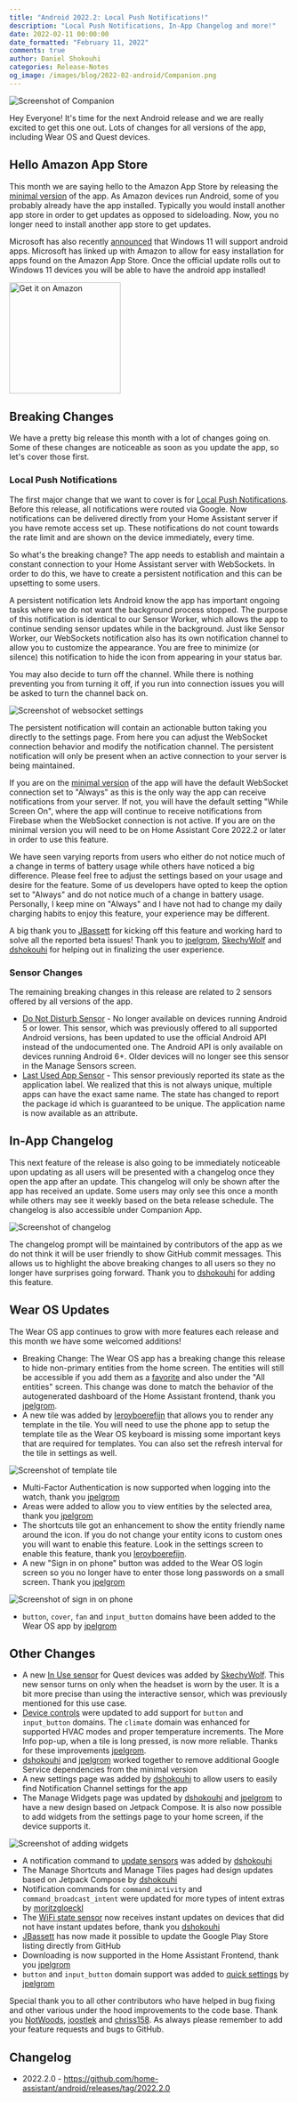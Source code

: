 ```yaml
---
title: "Android 2022.2: Local Push Notifications!"
description: "Local Push Notifications, In-App Changelog and more!"
date: 2022-02-11 00:00:00
date_formatted: "February 11, 2022"
comments: true
author: Daniel Shokouhi
categories: Release-Notes
og_image: /images/blog/2022-02-android/Companion.png
---
```



![Screenshot of Companion](/images/blog/2022-02-android/Companion.png)

Hey Everyone! It's time for the next Android release and we are really excited to get this one out. Lots of changes for all versions of the app, including Wear OS and Quest devices.

## Hello Amazon App Store

This month we are saying hello to the Amazon App Store by releasing the [minimal version] of the app. As Amazon devices run Android, some of you probably already have the app installed. Typically you would install another app store in order to get updates as opposed to sideloading. Now, you no longer need to install another app store to get updates.

Microsoft has also recently [announced] that Windows 11 will support android apps. Microsoft has linked up with Amazon to allow for easy installation for apps found on the Amazon App Store. Once the official update rolls out to Windows 11 devices you will be able to have the android app installed!

<a href="https://amazon.com" style="display:inline-block"><img width="200" class="download-badge" alt="Get it on Amazon" src="https://images-na.ssl-images-amazon.com/images/G/01/mobile-apps/devportal2/res/images/amazon-appstore-badge-english-white.png" style='box-shadow:none;border:0'></a>

## Breaking Changes

We have a pretty big release this month with a lot of changes going on. Some of these changes are noticeable as soon as you update the app, so let's cover those first.

### Local Push Notifications

The first major change that we want to cover is for [Local Push Notifications]. Before this release, all notifications were routed via Google. Now notifications can be delivered directly from your Home Assistant server if you have remote access set up. These notifications do not count towards the rate limit and are shown on the device immediately, every time.

So what's the breaking change? The app needs to establish and maintain a constant connection to your Home Assistant server with WebSockets. In order to do this, we have to create a persistent notification and this can be upsetting to some users.

A persistent notification lets Android know the app has important ongoing tasks where we do not want the background process stopped. The purpose of this notification is identical to our Sensor Worker, which allows the app to continue sending sensor updates while in the background. Just like Sensor Worker, our WebSockets notification also has its own notification channel to allow you to customize the appearance. You are free to minimize (or silence) this notification to hide the icon from appearing in your status bar.

You may also decide to turn off the channel. While there is nothing preventing you from turning it off, if you run into connection issues you will be asked to turn the channel back on.

![Screenshot of websocket settings](/images/blog/2022-02-android/websocket_setting.png)

The persistent notification will contain an actionable button taking you directly to the settings page. From here you can adjust the WebSocket connection behavior and modify the notification channel. The persistent notification will only be present when an active connection to your server is being maintained.

If you are on the [minimal version] of the app will have the default WebSocket connection set to "Always" as this is the only way the app can receive notifications from your server. If not, you will have the default setting "While Screen On", where the app will continue to receive notifications from Firebase when the WebSocket connection is not active. If you are on the minimal version you will need to be on Home Assistant Core 2022.2 or later in order to use this feature.

We have seen varying reports from users who either do not notice much of a change in terms of battery usage while others have noticed a big difference. Please feel free to adjust the settings based on your usage and desire for the feature. Some of us developers have opted to keep the option set to "Always" and do not notice much of a change in battery usage. Personally, I keep mine on "Always" and I have not had to change my daily charging habits to enjoy this feature, your experience may be different.

A big thank you to [JBassett] for kicking off this feature and working hard to solve all the reported beta issues! Thank you to [jpelgrom], [SkechyWolf] and [dshokouhi] for helping out in finalizing the user experience.

### Sensor Changes

The remaining breaking changes in this release are related to 2 sensors offered by all versions of the app.

*  [Do Not Disturb Sensor] - No longer available on devices running Android 5 or lower. This sensor, which was previously offered to all supported Android versions, has been updated to use the official Android API instead of the undocumented one. The Android API is only available on devices running Android 6+. Older devices will no longer see this sensor in the Manage Sensors screen.
*  [Last Used App Sensor] - This sensor previously reported its state as the application label. We realized that this is not always unique, multiple apps can have the exact same name. The state has changed to report the package id which is guaranteed to be unique. The application name is now available as an attribute.

## In-App Changelog

This next feature of the release is also going to be immediately noticeable upon updating as all users will be presented with a changelog once they open the app after an update. This changelog will only be shown after the app has received an update. Some users may only see this once a month while others may see it weekly based on the beta release schedule. The changelog is also accessible under Companion App.

![Screenshot of changelog](/images/blog/2022-02-android/changelog.png)

The changelog prompt will be maintained by contributors of the app as we do not think it will be user friendly to show GitHub commit messages. This allows us to highlight the above breaking changes to all users so they no longer have surprises going forward. Thank you to [dshokouhi] for adding this feature.

## Wear OS Updates

The Wear OS app continues to grow with more features each release and this month we have some welcomed additions!

*  Breaking Change: The Wear OS app has a breaking change this release to hide non-primary entities from the home screen. The entities will still be accessible if you add them as a [favorite] and also under the "All entities" screen. This change was done to match the behavior of the autogenerated dashboard of the Home Assistant frontend, thank you [jpelgrom].
*  A new tile was added by [leroyboerefijn] that allows you to render any template in the tile. You will need to use the phone app to setup the template tile as the Wear OS keyboard is missing some important keys that are required for templates. You can also set the refresh interval for the tile in settings as well.

![Screenshot of template tile](/images/blog/2022-02-android/template_tile.png)

*  Multi-Factor Authentication is now supported when logging into the watch, thank you [jpelgrom]
*  Areas were added to allow you to view entities by the selected area, thank you [jpelgrom]
*  The shortcuts tile got an enhancement to show the entity friendly name around the icon. If you do not change your entity icons to custom ones you will want to enable this feature. Look in the settings screen to enable this feature, thank you [leroyboerefijn].
*  A new "Sign in on phone" button was added to the Wear OS login screen so you no longer have to enter those long passwords on a small screen. Thank you [jpelgrom]

![Screenshot of sign in on phone](/images/blog/2022-02-android/sign_in_on_phone.png)

*  `button`, `cover`, `fan` and `input_button` domains have been added to the Wear OS app by [jpelgrom]

## Other Changes

*  A new [In Use sensor] for Quest devices was added by [SkechyWolf]. This new sensor turns on only when the headset is worn by the user. It is a bit more precise than using the interactive sensor, which was previously mentioned for this use case.
*  [Device controls] were updated to add support for `button` and `input_button` domains. The `climate` domain was enhanced for supported HVAC modes and proper temperature increments. The More Info pop-up, when a tile is long pressed, is now more reliable. Thanks for these improvements [jpelgrom].
*  [dshokouhi] and [jpelgrom] worked together to remove additional Google Service dependencies from the minimal version
*  A new settings page was added by [dshokouhi] to allow users to easily find Notification Channel settings for the app
*  The Manage Widgets page was updated by [dshokouhi] and [jpelgrom] to have a new design based on Jetpack Compose. It is also now possible to add widgets from the settings page to your home screen, if the device supports it.

![Screenshot of adding widgets](/images/blog/2022-02-android/add_widget.png)

*  A notification command to [update sensors] was added by [dshokouhi]
*  The Manage Shortcuts and Manage Tiles pages had design updates based on Jetpack Compose by [dshokouhi]
*  Notification commands for `command_activity` and `command_broadcast_intent` were updated for more types of intent extras by [moritzgloeckl]
*  The [WiFi state sensor] now receives instant updates on devices that did not have instant updates before, thank you [dshokouhi]
*  [JBassett] has now made it possible to update the Google Play Store listing directly from GitHub
*  Downloading is now supported in the Home Assistant Frontend, thank you [jpelgrom]
*  `button` and `input_button` domain support was added to [quick settings] by [jpelgrom]

Special thank you to all other contributors who have helped in bug fixing and other various under the hood improvements to the code base. Thank you [NotWoods], [joostlek] and [chriss158]. As always please remember to add your feature requests and bugs to GitHub.

## Changelog

- 2022.2.0 - https://github.com/home-assistant/android/releases/tag/2022.2.0


[dshokouhi]: https://github.com/dshokouhi
[JBassett]: https://github.com/JBassett
[SkechyWolf]: https://github.com/SkechyWolf
[jpelgrom]: https://github.com/jpelgrom
[NotWoods]: https://github.com/NotWoods
[joostlek]: https://github.com/joostlek
[chriss158]: https://github.com/chriss158
[leroyboerefijn]: https://github.com/leroyboerefijn
[moritzgloeckl]: https://github.com/moritzgloeckl
[announced]: https://blogs.windows.com/windows-insider/2021/10/20/introducing-android-apps-on-windows-11-to-windows-insiders/
[Last Used App]: https://companion.home-assistant.io/docs/core/sensors#last-used-app-sensor
[minimal version]: https://companion.home-assistant.io/docs/core/android-flavors
[Firebase]: https://companion.home-assistant.io/docs/notifications/notification-details
[Local Push Notifications]: https://companion.home-assistant.io/docs/notifications/notification-local
[Last Used App Sensor]: https://companion.home-assistant.io/docs/core/sensors#last-used-app-sensor
[Do Not Disturb Sensor]: https://companion.home-assistant.io/docs/core/sensors#do-not-disturb-sensor
[In Use sensor]: https://companion.home-assistant.io/docs/oculus-quest/#sensor-list
[Device controls]: https://companion.home-assistant.io/docs/integrations/android-power-menu
[quick settings]: https://companion.home-assistant.io/docs/integrations/android-quick-settings
[WiFi state sensor]: https://companion.home-assistant.io/docs/core/sensors#connection-type-sensor
[update sensors]: https://companion.home-assistant.io/docs/notifications/notification-commands#update-sensors
[favorite]: https://companion.home-assistant.io/docs/wear-os/#favorites